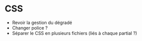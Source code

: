 # CSS
- Revoir la gestion du dégradé
- Changer police ?
- Séparer le CSS en plusieurs fichiers (liés à chaque partial ?)

